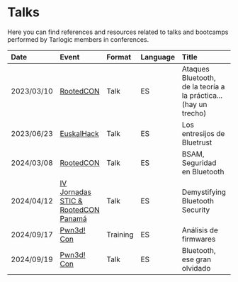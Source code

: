 # Talks

Here you can find references and resources related to talks and bootcamps performed by Tarlogic members in conferences.

| Date          | Event                                                                                 | Format    | Language  | Title                                                             | Resources                                                                                     |
|:--------------|:--------------------------------------------------------------------------------------|:----------|:----------|:------------------------------------------------------------------|-----------------------------------------------------------------------------------------------|
| 2023/03/10    | [RootedCON](https://www.rootedcon.com/archive/rooted2023/)                            | Talk      | ES        | Ataques Bluetooth, de la teoría a la práctica... (hay un trecho)  | [[PDF]](2023_RootedCon_BluetoothAttacks.pdf)                                                  |
| 2023/06/23    | [EuskalHack](https://www.euskalhack.org/securitycongress2023/)                        | Talk      | ES        | Los entresijos de Bluetrust                                       | [[PDF]](2023_EuskalHack_BlueTrust.pdf)                                                        |
| 2024/03/08    | [RootedCON](https://www.rootedcon.com/archive/rooted2024/)                            | Talk      | ES        | BSAM, Seguridad en Bluetooth                                      | [[PDF]](2024_RootedCon_BSAM.pdf) [[PoC]](https://github.com/TarlogicSecurity/BlueSpy)         |
| 2024/04/12    | [IV Jornadas STIC & RootedCON Panamá](https://www.rootedcon.com/archive/rooted2024/)  | Talk      | ES        | Demystifying Bluetooth Security                                   | [[PDF]](2024_SticRootedPanama_BSAM.pdf) [[PoC]](https://github.com/TarlogicSecurity/BlueSpy) [[Video]](https://www.youtube.com/watch?v=VFcsHFsnHFc) |
| 2024/09/17    | [Pwn3d! Con](https://pwnedcon.com/)                                                   | Training  | ES        | Análisis de firmwares                                             | [[PDF]](2024_Pwn3d_Firmwares.pdf) [[Firmware]](2024_Pwn3d_Firmwares.zip)                      |
| 2024/09/19    | [Pwn3d! Con](https://pwnedcon.com/)                                                   | Talk      | ES        | Bluetooth, ese gran olvidado                                      | [[PDF]](2024_Pwn3d_BSAM.pdf) [[PoC]](https://github.com/TarlogicSecurity/BlueSpy)             |
